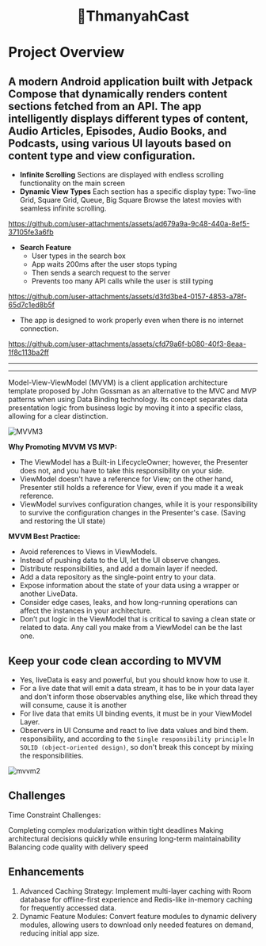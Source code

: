 <h1 align="center">🎥ThmanyahCast</h1>


<h1>Project Overview</h1>

A modern Android application built with Jetpack Compose that dynamically renders content sections fetched from an API. The app intelligently displays different types of content, Audio Articles, Episodes, Audio Books, and Podcasts, using various UI layouts based on content type and view configuration.
---------------------------

- **Infinite Scrolling**
  Sections are displayed with endless scrolling functionality on the main screen
- **Dynamic View Types**
  Each section has a specific display type: Two-line Grid, Square Grid, Queue, Big Square
  Browse the latest movies with seamless infinite scrolling.

https://github.com/user-attachments/assets/ad679a9a-9c48-440a-8ef5-37105fe3a6fb

- **Search Feature**
    - User types in the search box
    - App waits 200ms after the user stops typing
    - Then sends a search request to the server
    - Prevents too many API calls while the user is still typing

https://github.com/user-attachments/assets/d3fd3be4-0157-4853-a78f-65d7c1ed8b5f

- The app is designed to work properly even when there is no internet connection.

https://github.com/user-attachments/assets/cfd79a6f-b080-40f3-8eaa-1f8c113ba2ff


---------------------------
---------------------------




Model-View-ViewModel (MVVM) is a client application architecture template proposed by John Gossman
as an alternative to the MVC and MVP patterns when using Data Binding technology. Its concept
separates data presentation logic from business logic by moving it into a specific class, allowing
for a clear distinction.

![MVVM3](https://user-images.githubusercontent.com/1812129/68319232-446cf900-00be-11ea-92cf-cad817b2af2c.png)

**Why Promoting MVVM VS MVP:**

- The ViewModel has a Built-in LifecycleOwner; however, the Presenter does not, and you have to take
  this responsibility on your side.
- ViewModel doesn't have a reference for View; on the other hand, Presenter still holds a reference
  for View, even if you made it a weak reference.
- ViewModel survives configuration changes, while it is your responsibility to survive the
  configuration changes in the Presenter's case. (Saving and restoring the UI state)

**MVVM Best Practice:**

- Avoid references to Views in ViewModels.
- Instead of pushing data to the UI, let the UI observe changes.
- Distribute responsibilities, and add a domain layer if needed.
- Add a data repository as the single-point entry to your data.
- Expose information about the state of your data using a wrapper or another LiveData.
- Consider edge cases, leaks, and how long-running operations can affect the instances in your
  architecture.
- Don’t put logic in the ViewModel that is critical to saving a clean state or related to data. Any
  call you make from a ViewModel can be the last one.

**Keep your code clean according to MVVM**
-----------------------------

- Yes, liveData is easy and powerful, but you should know how to use it.
- For a live date that will emit a data stream, it has to be in your
  data layer and don't inform those observables anything else, like which thread they will consume,
  cause it is another
- For live data that emits UI binding events, it must be in your ViewModel Layer.
- Observers in UI Consume and react to live data values and bind them.
  responsibility, and according to the `Single responsibility principle`
  In `SOLID (object-oriented design)`, so don't break this concept by
  mixing the responsibilities.

![mvvm2](https://user-images.githubusercontent.com/1812129/68319008-e9d39d00-00bd-11ea-9245-ebedd2a2c067.png)

## Challenges

Time Constraint Challenges:

Completing complex modularization within tight deadlines
Making architectural decisions quickly while ensuring long-term maintainability
Balancing code quality with delivery speed


## Enhancements

1. Advanced Caching Strategy: Implement multi-layer caching with Room database for offline-first
   experience and Redis-like in-memory caching for frequently accessed data.
2. Dynamic Feature Modules: Convert feature modules to dynamic delivery modules, allowing users to
   download only needed features on demand, reducing initial app size.

